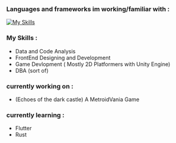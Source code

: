 ### Languages and frameworks im working/familiar with :
[![My Skills](https://skillicons.dev/icons?i=js,ts,html,css,bootstrap,nextjs,nodejs,express,cs,dart,flutter,java,py,mysql,r)](https://skillicons.dev)

### My Skills :
- Data and Code Analysis
- FrontEnd Designing and Development
- Game Devlopment ( Mostly 2D Platformers with Unity Engine)
- DBA (sort of)
  






### currently working on : 
- (Echoes of the dark castle) A MetroidVania Game 

### currently learning :
- Flutter
- Rust
  


<!--
**LordMcKinzie/LordMcKinzie** is a ✨ _special_ ✨ repository because its `README.md` (this file) appears on your GitHub profile.

Here are some ideas to get you started:

- 🔭 I’m currently working on ...
- 🌱 I’m currently learning ...
- 👯 I’m looking to collaborate on ...
- 🤔 I’m looking for help with ...
- 💬 Ask me about ...
- 📫 How to reach me: ...
- 😄 Pronouns: ...
- ⚡ Fun fact: ...
-->
